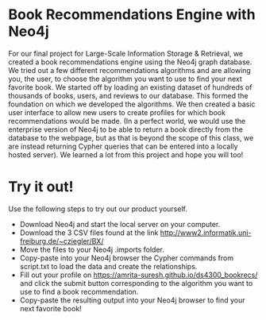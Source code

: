 # Book Recommendations Engine with Neo4j

For our final project for Large-Scale Information Storage & Retrieval, we created a book recommendations engine using the Neo4j graph database. We tried out a few different recommendations algorithms and are allowing you, the user, to choose the algorithm you want to use to find your next favorite book.
We started off by loading an existing dataset of hundreds of thousands of books, users, and reviews to our database. This formed the foundation on which we developed the algorithms. We then created a basic user interface to allow new users to create profiles for which book recommendations would be made. (In a perfect world, we would use the enterprise version of Neo4j to be able to return a book directly from the database to the webpage, but as that is beyond the scope of this class, we are instead returning Cypher queries that can be entered into a locally hosted server).
We learned a lot from this project and hope you will too!

# Try it out!
Use the following steps to try out our product yourself.
- Download Neo4j and start the local server on your computer.
- Download the 3 CSV files found at the link http://www2.informatik.uni-freiburg.de/~cziegler/BX/
- Move the files to your Neo4j .imports folder.
- Copy-paste into your Neo4j browser the Cypher commands from script.txt to load the data and create the relationships.
- Fill out your profile on https://amrita-suresh.github.io/ds4300_bookrecs/ and click the submit button corresponding to the algorithm you want to use to find a book recommendation.
- Copy-paste the resulting output into your Neo4j browser to find your next favorite book!
